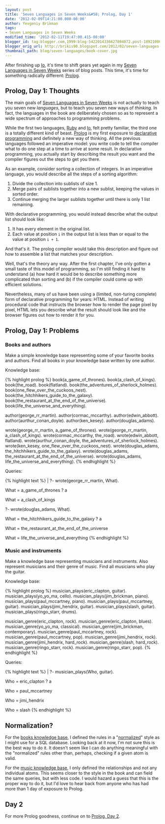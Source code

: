 ```yaml
---
layout: post
title: 'Seven Languages in Seven Weeks&#58; Prolog, Day 1'
date: '2012-02-09T14:21:00.000-08:00'
author: Yevgeniy Brikman
tags:
- Seven Languages in Seven Weeks
modified_time: '2012-02-11T19:47:00.415-08:00'
blogger_id: tag:blogger.com,1999:blog-5422014336627804072.post-1892100088835483576
blogger_orig_url: http://brikis98.blogspot.com/2012/02/seven-languages-in-seven-weeks-prolog.html
thumbnail_path: blog/seven-languages/book-cover.jpg
---
```


After finishing up [Io](http://en.wikipedia.org/wiki/Prolog), it's time to 
shift gears yet again in my [Seven Languages in Seven 
Weeks](https://www.ybrikman.com/writing/tags/#Seven%20Languages%20in%20Seven%20Weeks) 
series of blog posts. This time, it's time for something radically different: 
[Prolog](http://en.wikipedia.org/wiki/Prolog). 

## Prolog, Day 1: Thoughts 

The main goals of [Seven Languages in Seven 
Weeks](http://pragprog.com/book/btlang/seven-languages-in-seven-weeks) is not 
actually to teach you seven new *languages*, but to teach you seven new ways 
of *thinking*. In fact, the languages in the book are deliberately chosen so 
as to represent a wide spectrum of approaches to programming problems. 

While the first two languages, 
[Ruby](https://www.ybrikman.com/writing/2012/02/03/seven-languages-in-seven-weeks-io-day-1/) 
and 
[Io](https://www.ybrikman.com/writing/2012/01/29/seven-languages-in-seven-weeks-ruby-day/), 
felt pretty familiar, the third one is a totally different kind of beast. 
[Prolog](http://en.wikipedia.org/wiki/Prolog) is my first exposure to 
[declarative 
programming](http://en.wikipedia.org/wiki/Declarative_programming) and 
definitely a new way of thinking. All the previous languages followed an 
imperative model: you write code to tell the compiler what to do one step at a 
time to arrive at some result. In declarative programming, you actually start 
by describing the result you want and the compiler figures out the steps to 
get you there. 

As an example, consider sorting a collection of integers. In an imperative 
language, you would describe all the steps of a sorting algorithm: 

1. Divide the collection into sublists of size 1. 
1. Merge pairs of sublists together into a new sublist, keeping the values in 
sorted order. 
1. Continue merging the larger sublists together until there is only 1 list 
remaining. 

With declarative programming, you would instead describe what the output list 
should look like: 

1. It has every element in the original list. 
1. Each value at position `i` in the output list is less than or equal to the 
value at position `i + 1`.

And that's it. The prolog compiler would take this description and figure out 
how to assemble a list that matches your description. 

Well, that's the theory any way. After the first chapter, I've only gotten a 
small taste of this model of programming, so I'm still finding it hard to 
understand (a) how hard it would be to describe something more complicated 
than sorting and (b) if the compiler could come up with efficient solutions. 

Nevertheless, many of us have been using a (limited, non-turing complete) form 
of declarative programming for years: HTML. Instead of writing procedural code 
that instructs the browser how to render the page pixel by pixel, HTML lets 
you describe what the result should look like and the browser figures out how 
to render it for you. 

## Prolog, Day 1: Problems 

### Books and authors 

Make a simple knowledge base representing some of your favorite books and 
authors. Find all books in your knowledge base written by one author. 

Knowledge base: 

{% highlight prolog %}
book(a_game_of_thrones).
book(a_clash_of_kings).
book(the_road).
book(flatland).
book(the_adventures_of_sherlock_holmes).
book(one_flew_over_the_cuckoos_nest).
book(the_hitchhikers_guide_to_the_galaxy).
book(the_restaurant_at_the_end_of_the_universe).
book(life_the_universe_and_everything).
 
author(george_rr_martin).
author(cormac_mccarthy).
author(edwin_abbott).
author(aurthur_conan_doyle).
author(ken_kesey).
author(douglas_adams).
 
wrote(george_rr_martin, a_game_of_thrones).
wrote(george_rr_martin, a_clash_of_kings).
wrote(cormac_mccarthy, the_road).
wrote(edwin_abbott, flatland).
wrote(aurthur_conan_doyle, the_adventures_of_sherlock_holmes).
wrote(ken_kesey, one_flew_over_the_cuckoos_nest).
wrote(douglas_adams, the_hitchhikers_guide_to_the_galaxy).
wrote(douglas_adams, the_restaurant_at_the_end_of_the_universe).
wrote(douglas_adams, life_the_universe_and_everything).
{% endhighlight %}

Queries: 

{% highlight text %}
| ?- wrote(george_rr_martin, What).
 
What = a_game_of_thrones ? a
 
What = a_clash_of_kings
 
?- wrote(douglas_adams, What).
 
What = the_hitchhikers_guide_to_the_galaxy ? a
 
What = the_restaurant_at_the_end_of_the_universe
 
What = life_the_universe_and_everything
{% endhighlight %}

### Music and instruments 

Make a knowledge base representing musicians and instruments. Also represent 
musicians and their genre of music. Find all musicians who play the guitar. 

Knowledge base: 

{% highlight prolog %}
musician_plays(eric_clapton, guitar).
musician_plays(yo_yo_ma, cello).
musician_plays(jim_brickman, piano).
musician_plays(paul_mccartney, piano).
musician_plays(paul_mccartney, guitar).
musician_plays(jimi_hendrix, guitar).
musician_plays(slash, guitar).
musician_plays(ringo_starr, drums).
 
musician_genre(eric_clapton, rock).
musician_genre(eric_clapton, blues).
musician_genre(yo_yo_ma, classical).
musician_genre(jim_brickman, contemporary).
musician_genre(paul_mccartney, rock).
musician_genre(paul_mccartney, pop).
musician_genre(jimi_hendrix, rock).
musician_genre(jimi_hendrix, hard_rock).
musician_genre(slash, hard_rock).
musician_genre(ringo_starr, rock).
musician_genre(ringo_starr, pop).
{% endhighlight %}

Queries: 

{% highlight text %}
| ?- musician_plays(Who, guitar).
 
Who = eric_clapton ? a
 
Who = paul_mccartney
 
Who = jimi_hendrix
 
Who = slash
{% endhighlight %}

## Normalization?

For the [books knowledge 
base](https://gist.github.com/1778586#file_books.prolog), I defined the rules 
in a "[normalized](http://en.wikipedia.org/wiki/Database_normalization)" style 
as I might use for a SQL database. Looking back at it now, I'm not sure this 
is the best way to do it. It doesn't seem like I can do anything meaningful 
with the "normalized" rules other than, perhaps, checking if a given atom is 
valid. 

For the [music knowledge 
base](https://gist.github.com/1778586#file_music.prolog), I only defined the 
relationships and not any individual atoms. This seems closer to the style in 
the book and can field the same queries, but with less code. I would hazard a 
guess that this is the proper way to do it, but I'd love to hear back from 
anyone who has had more than 1 day of exposure to Prolog. 

## Day 2 

For more Prolog goodness, continue on to [Prolog, Day 
2](https://www.ybrikman.com/writing/2012/02/11/seven-languages-in-seven-weeks-prolog_11/). 